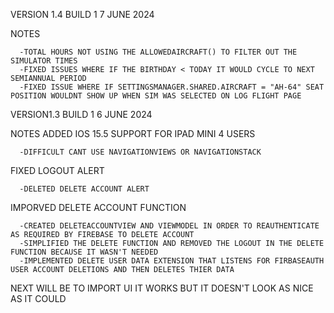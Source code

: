 VERSION 1.4 BUILD 1
7 JUNE 2024

NOTES

      -TOTAL HOURS NOT USING THE ALLOWEDAIRCRAFT() TO FILTER OUT THE SIMULATOR TIMES
      -FIXED ISSUES WHERE IF THE BIRTHDAY < TODAY IT WOULD CYCLE TO NEXT SEMIANNUAL PERIOD
      -FIXED ISSUE WHERE IF SETTINGSMANAGER.SHARED.AIRCRAFT = "AH-64" SEAT POSITION WOULDNT SHOW UP WHEN SIM WAS SELECTED ON LOG FLIGHT PAGE


VERSION1.3  BUILD 1
6 JUNE 2024

NOTES
ADDED IOS 15.5 SUPPORT FOR IPAD MINI 4 USERS

      -DIFFICULT CANT USE NAVIGATIONVIEWS OR NAVIGATIONSTACK
      
FIXED LOGOUT ALERT


      -DELETED DELETE ACCOUNT ALERT
IMPORVED DELETE ACCOUNT FUNCTION

      -CREATED DELETEACCOUNTVIEW AND VIEWMODEL IN ORDER TO REAUTHENTICATE AS REQUIRED BY FIREBASE TO DELETE ACCOUNT
      -SIMPLIFIED THE DELETE FUNCTION AND REMOVED THE LOGOUT IN THE DELETE FUNCTION BECAUSE IT WASN'T NEEDED
      -IMPLEMENTED DELETE USER DATA EXTENSION THAT LISTENS FOR FIRBASEAUTH USER ACCOUNT DELETIONS AND THEN DELETES THIER DATA

NEXT WILL BE TO IMPORT UI IT WORKS BUT IT DOESN'T LOOK AS NICE AS IT COULD
